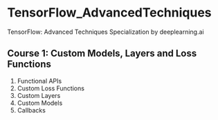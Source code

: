 # TensorFlow_AdvancedTechniques
TensorFlow: Advanced Techniques Specialization by deeplearning.ai

## Course 1: Custom Models, Layers and Loss Functions
1. Functional APIs
2. Custom Loss Functions
3. Custom Layers
4. Custom Models
5. Callbacks
